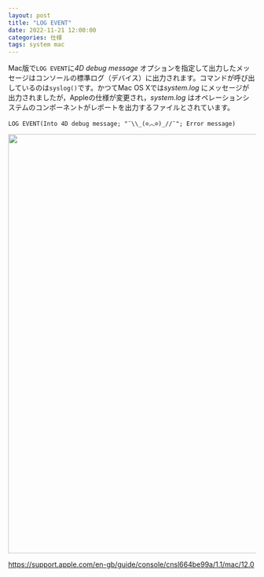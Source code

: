```yaml
---
layout: post
title: "LOG EVENT"
date: 2022-11-21 12:00:00
categories: 仕様
tags: system mac
---
```


Mac版で`LOG EVENT`に*4D debug message* オプションを指定して出力したメッセージはコンソールの標準ログ（デバイス）に出力されます。コマンドが呼び出しているのは`syslog()`です。かつてMac OS Xでは*system.log* にメッセージが出力されましたが，Appleの仕様が変更され，*system.log* はオペレーションシステムのコンポーネントがレポートを出力するファイルとされています。

```4d
LOG EVENT(Into 4D debug message; "¯\\_(⊙︿⊙)_//¯"; Error message)
```

<img width="852" alt="" src="https://user-images.githubusercontent.com/10509075/203306189-5a5aebb2-4e6c-4c7f-9dae-216088907d3a.png">

<i class="fa fa-external-link" aria-hidden="true"></i> https://support.apple.com/en-gb/guide/console/cnsl664be99a/1.1/mac/12.0
